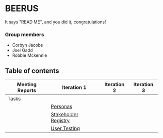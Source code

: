 # BEERUS

It says "READ ME", and you did it, congratulations!

### Group members

 - Corbyn Jacobs
 - Joel Gadd
 - Robbie Mckennie

## Table of contents

|Meeting Reports|Iteration 1|Iteration 2|Iteration 3    |
|-----|----------------------------------------------------------------|-------------------------------------------------------------------|-----------------------------------------------------------------------|
|Tasks|<!-- stakeholder register -->|<!-- gantt chart -->|<!-- risk register -->                      |
|     |[Personas](Iteration%201/Personas.md) |<!-- resource needs -->|<!-- website link -->|
|     |[Stakeholder Registry](Iteration%201/Personas.md) |                                                            |                                                                   |<!-- user acceptance testing -->|
|     |[User Testing](Iteration%203/User%20/Acceptance%20/Testing.md)                                                                |                                                                   |<!-- user acceptance testing -->|
